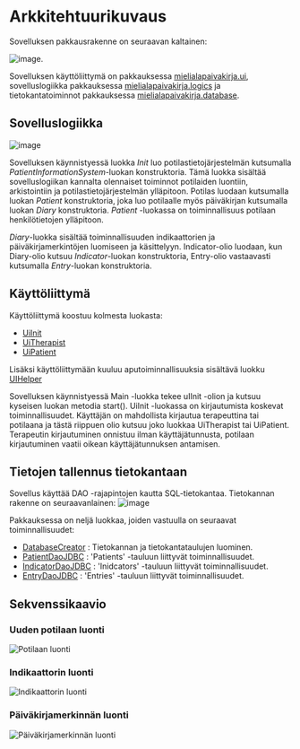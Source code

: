 # Arkkitehtuurikuvaus

Sovelluksen pakkausrakenne on seuraavan kaltainen:

![image](https://yuml.me/jannek/7851cc75.jpg).

Sovelluksen käyttöliittymä on pakkauksessa [mielialapaivakirja.ui](https://github.com/jmjkorte/ot-harjoitustyo/tree/master/mielialapaivakirja/src/main/java/fi/mielialapaivakirja/ui), sovelluslogiikka pakkauksessa [mielialapaivakirja.logics](https://github.com/jmjkorte/ot-harjoitustyo/tree/master/mielialapaivakirja/src/main/java/fi/mielialapaivakirja/logics) ja tietokantatoiminnot pakkauksessa [mielialapaivakirja.database](https://github.com/jmjkorte/ot-harjoitustyo/tree/master/mielialapaivakirja/src/main/java/fi/mielialapaivakirja/database).

## Sovelluslogiikka

![image](https://yuml.me/jannek/Logics.jpg)

Sovelluksen käynnistyessä luokka *Init* luo potilastietojärjestelmän kutsumalla *PatientInformationSystem*-luokan konstruktoria. Tämä luokka sisältää sovelluslogiikan kannalta olennaiset toiminnot potilaiden luontiin, arkistointiin ja potilastietojärjestelmän ylläpitoon.  Potilas luodaan kutsumalla luokan *Patient* konstruktoria, joka luo potilaalle myös päiväkirjan kutsumalla luokan *Diary* konstruktoria. *Patient* -luokassa on toiminnallisuus potilaan henkilötietojen ylläpitoon.

*Diary*-luokka sisältää toiminnallisuuden indikaattorien ja päiväkirjamerkintöjen luomiseen ja käsittelyyn. Indicator-olio luodaan, kun Diary-olio kutsuu *Indicator*-luokan konstruktoria, Entry-olio vastaavasti kutsumalla *Entry*-luokan konstruktoria. 

## Käyttöliittymä

Käyttöliittymä koostuu kolmesta luokasta:
- [UiInit](https://github.com/jmjkorte/ot-harjoitustyo/blob/master/mielialapaivakirja/src/main/java/fi/mielialapaivakirja/ui/UiInit.java)
- [UiTherapist](https://github.com/jmjkorte/ot-harjoitustyo/blob/master/mielialapaivakirja/src/main/java/fi/mielialapaivakirja/ui/UiPatient.java)
- [UiPatient](https://github.com/jmjkorte/ot-harjoitustyo/blob/master/mielialapaivakirja/src/main/java/fi/mielialapaivakirja/ui/UiPatient.java) 

Lisäksi käyttöliittymään kuuluu aputoiminnallisuuksia sisältävä luokku [UIHelper](https://github.com/jmjkorte/ot-harjoitustyo/blob/master/mielialapaivakirja/src/main/java/fi/mielialapaivakirja/ui/UiHelper.java)

Sovelluksen käynnistyessä Main -luokka tekee uIInit -olion ja kutsuu kyseisen luokan metodia start(). UiInit -luokassa on kirjautumista koskevat toiminnallisuudet. Käyttäjän on mahdollista kirjautua terapeuttina tai potilaana ja tästä riippuen olio kutsuu joko luokkaa UiTherapist tai UiPatient. Terapeutin kirjautuminen onnistuu ilman käyttäjätunnusta, potilaan kirjautuminen vaatii oikean käyttäjätunnuksen antamisen.

## Tietojen tallennus tietokantaan

Sovellus käyttää DAO -rajapintojen kautta SQL-tietokantaa. Tietokannan rakenne on seuraavanlainen: 
![image](https://yuml.me/jannek/4d4e180e.jpg)

Pakkauksessa on neljä luokkaa, joiden vastuulla on seuraavat toiminnallisuudet:
- [DatabaseCreator](https://github.com/jmjkorte/ot-harjoitustyo/blob/master/mielialapaivakirja/src/main/java/fi/mielialapaivakirja/database/DatabaseCreator.java) : Tietokannan ja tietokantataulujen luominen.
- [PatientDaoJDBC](https://github.com/jmjkorte/ot-harjoitustyo/blob/master/mielialapaivakirja/src/main/java/fi/mielialapaivakirja/database/PatientDaoJDBC.java) : 'Patients' -tauluun liittyvät toiminnallisuudet.
- [IndicatorDaoJDBC](https://github.com/jmjkorte/ot-harjoitustyo/blob/master/mielialapaivakirja/src/main/java/fi/mielialapaivakirja/database/IndicatorDaoJDBC.java) : 'Inidcators' -tauluun liittyvät toiminnallisuudet.
- [EntryDaoJDBC](https://github.com/jmjkorte/ot-harjoitustyo/blob/master/mielialapaivakirja/src/main/java/fi/mielialapaivakirja/database/EntryDaoJDBC.java) : 'Entries' -tauluun liittyvät toiminnallisuudet.

## Sekvenssikaavio

### Uuden potilaan luonti 

![Potilaan luonti](https://user-images.githubusercontent.com/55651379/115962971-682c3500-a526-11eb-90c7-4c313d11e4fd.png)

### Indikaattorin luonti

![Indikaattorin luonti](https://www.websequencediagrams.com/cgi-bin/cdraw?lz=VWlUaGVyYXBpc3QgLT4gRGlhcnk6IGNyZWF0ZUluZGljYXRvcihuYW1lLCBtaW5WYWx1ZSwgbWF4AAMHY3JpdGljYWwAEgdsb3dlck9ySGlnaGVyKQoASgUgLT4gAEIJOiBuZXcABQoAITkAgRMJIC0tPiAAgTAIAAwKAGgTRGFvAIFSCChzdXIAgU4GZmlyc3QAgVkGaQCBZwgpCgo&s=default)

### Päiväkirjamerkinnän luonti
![Päiväkirjamerkinnän luonti](https://www.websequencediagrams.com/cgi-bin/cdraw?lz=VWlUaGVyYXBpc3QgLT4gRGlhcnk6IGNyZWF0ZUluZGljYXRvcihuYW1lLCBtaW5WYWx1ZSwgbWF4AAMHY3JpdGljYWwAEgdsb3dlck9ySGlnaGVyKQoASgUgLT4gAEIJOiBuZXcABQoAITkAgRMJIC0tPiAAgTAIAAwKAGgTRGFvAIFSCChzdXIAgU4GZmlyc3QAgVkGaQCBZwgpCgo&s=default)

